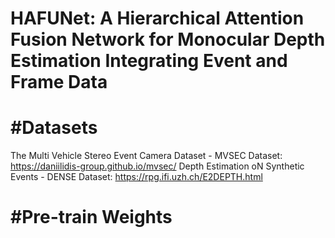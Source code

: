 HAFUNet: A Hierarchical Attention Fusion Network for Monocular Depth Estimation Integrating Event and Frame Data
==
#Datasets
=
The Multi Vehicle Stereo Event Camera Dataset - MVSEC Dataset: https://daniilidis-group.github.io/mvsec/
Depth Estimation oN Synthetic Events - DENSE Dataset: https://rpg.ifi.uzh.ch/E2DEPTH.html

#Pre-train Weights
==


